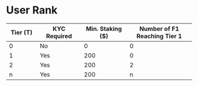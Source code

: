 # User Rank

<table><thead><tr><th width="108">Tier (T) </th><th width="142">KYC Required</th><th width="162"> Min. Staking ($)</th><th width="259">Number of F1 Reaching Tier 1</th></tr></thead><tbody><tr><td>0</td><td>No</td><td>0</td><td>0</td></tr><tr><td>1</td><td>Yes</td><td>200</td><td>0</td></tr><tr><td>2</td><td>Yes</td><td>200</td><td>2</td></tr><tr><td>n</td><td>Yes</td><td>200</td><td>n</td></tr></tbody></table>

